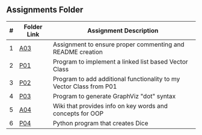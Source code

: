 ##  Assignments Folder

|   #   | Folder Link | Assignment Description |
| :---: | ----------- | ---------------------- |
|   1   |[A03](https://github.com/bsmith578/2143-OOP-Smith/tree/main/Assignments/A03)|Assignment to ensure proper commenting and README creation|
|   2   |[P01](https://github.com/bsmith578/2143-OOP-Smith/tree/main/Assignments/P01)|Program to implement a linked list based Vector Class|
|   3   |[P02](https://github.com/bsmith578/2143-OOP-Smith/tree/main/Assignments/P02)|Program to add additional functionality to my Vector Class from P01|
|   4   |[P03](https://github.com/bsmith578/2143-OOP-Smith/tree/main/Assignments/P03)|Program to generate GraphViz "dot" syntax|
|   5   |[A04](https://github.com/bsmith578/2143-OOP-Smith/tree/main/Assignments/A04)|Wiki that provides info on key words and concepts for OOP|
|   6   |[P04](https://github.com/bsmith578/2143-OOP-Smith/tree/main/Assignments/P04)|Python program that creates Dice|
